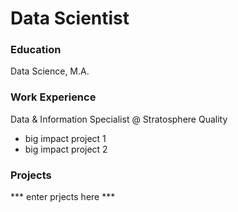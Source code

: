 # Data Scientist 

### Education 
Data Science, M.A. 

### Work Experience 
Data & Information Specialist @ Stratosphere Quality 
- big impact project 1
- big impact project 2


### Projects 
*** enter prjects here *** 
